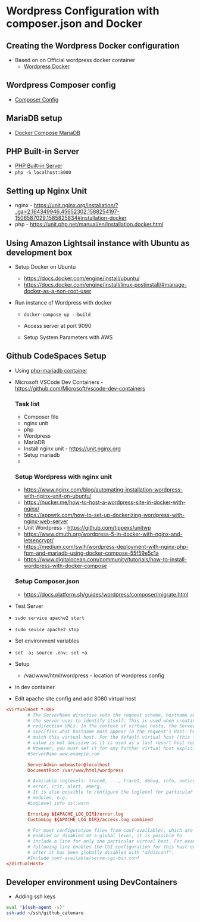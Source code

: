 # Wordpress Configuration with **composer.json** and **Docker**

## Creating the Wordpress Docker configuration

- Based on on Official wordpress docker container
  - [Wordpress Docker](https://github.com/docker-library/wordpress)

## Wordpress Composer config

- [Composer Config](https://composer.rarst.net)

## MariaDB setup

- [Docker Compose MariaDB](https://onexlab-io.medium.com/docker-compose-mariadb-5eb7a37426a2)

## PHP Built-in Server

- [PHP Built-in Server](https://www.php.net/manual/en/features.commandline.webserver.php)
- `php -S localhost:8000`

## Setting up Nginx Unit

- nginx - https://unit.nginx.org/installation/?_ga=2.164349946.45652302.1588254197-1506587029.1585825834#installation-docker
- php - https://unit.php.net/manual/en/installation.docker.html

## Using Amazon Lightsail instance with Ubuntu as development box

- Setup Docker on Ubuntu
  - https://docs.docker.com/engine/install/ubuntu/
  - https://docs.docker.com/engine/install/linux-postinstall/#manage-docker-as-a-non-root-user
- Run instance of Wordpress with docker

  - `docker-compose up --build`
  - Access server at port 9090

  - Setup System Parameters with AWS

## Github CodeSpaces Setup

- Using [php-mariadb container](https://github.com/microsoft/vscode-dev-containers/tree/v0.209.6/containers/php-mariadb)
- Microsoft VSCode Dev Containers - https://github.com/Microsoft/vscode-dev-containers

  ### Task list

  - Composer file
  - nginx unit
  - php
  - Wordpress
  - MariaDB
  - Install nginx unit - https://unit.nginx.org
  - Setup mariadb
  -

  ### Setup Wordpress with nginx unit

  - https://www.nginx.com/blog/automating-installation-wordpress-with-nginx-unit-on-ubuntu/
  - https://nucker.me/how-to-host-a-wordpress-site-in-docker-with-nginx/
  - https://appwrk.com/how-to-set-up-dockerizing-wordpress-with-nginx-web-server
  - Unit Wordpress - https://github.com/tippexs/unitwp
  - https://www.dmuth.org/wordpress-5-in-docker-with-nginx-and-letsencrypt/
  - https://medium.com/swlh/wordpress-deployment-with-nginx-php-fpm-and-mariadb-using-docker-compose-55f59e5c1a
  - https://www.digitalocean.com/community/tutorials/how-to-install-wordpress-with-docker-compose

  ### Setup Composer.json

  - https://docs.platform.sh/guides/wordpress/composer/migrate.html

- Test Server
- `sudo service apache2 start`
- `sudo sevice apache2 stop`

- Set environment variables
- `set -a; source .env; set +a`

- Setup
  - /var/www/html/wordpress - location of wordpress config
- In dev container
- Edit apache site config and add 8080 virtual host

```conf
<VirtualHost *:80>
        # The ServerName directive sets the request scheme, hostname and port that
        # the server uses to identify itself. This is used when creating
        # redirection URLs. In the context of virtual hosts, the ServerName
        # specifies what hostname must appear in the request's Host: header to
        # match this virtual host. For the default virtual host (this file) this
        # value is not decisive as it is used as a last resort host regardless.
        # However, you must set it for any further virtual host explicitly.
        #ServerName www.example.com

        ServerAdmin webmaster@localhost
        DocumentRoot /var/www/html/wordpress

        # Available loglevels: trace8, ..., trace1, debug, info, notice, warn,
        # error, crit, alert, emerg.
        # It is also possible to configure the loglevel for particular
        # modules, e.g.
        #LogLevel info ssl:warn

        ErrorLog ${APACHE_LOG_DIR}/error.log
        CustomLog ${APACHE_LOG_DIR}/access.log combined

        # For most configuration files from conf-available/, which are
        # enabled or disabled at a global level, it is possible to
        # include a line for only one particular virtual host. For example the
        # following line enables the CGI configuration for this host only
        # after it has been globally disabled with "a2disconf".
        #Include conf-available/serve-cgi-bin.conf
</VirtualHost>
```

## Developer environment using DevContainers

- Adding ssh keys

```sh
eval "$(ssh-agent -s)"
ssh-add ~/ssh/github_catenare
```
